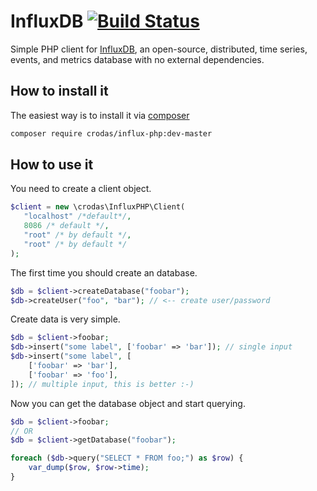 InfluxDB [![Build Status](https://travis-ci.org/crodas/InfluxPHP.png?branch=master)](https://travis-ci.org/crodas/InfluxPHP)
========

Simple PHP client for [InfluxDB](http://influxdb.org/), an open-source, distributed, time series, events, and metrics database with no external dependencies.

How to install it
-----------------

The easiest way is to install it via [composer](http://getcomposer.org)

```bash
composer require crodas/influx-php:dev-master
```

How to use it
-------------

You need to create a client object.

```php
$client = new \crodas\InfluxPHP\Client(
   "localhost" /*default*/,
   8086 /* default */,
   "root" /* by default */,
   "root" /* by default */
);
```

The first time you should create an database.

```php
$db = $client->createDatabase("foobar");
$db->createUser("foo", "bar"); // <-- create user/password
```

Create data is very simple.

```php
$db = $client->foobar;
$db->insert("some label", ['foobar' => 'bar']); // single input
$db->insert("some label", [
    ['foobar' => 'bar'],
    ['foobar' => 'foo'],
]); // multiple input, this is better :-)
```

Now you can get the database object and start querying.

```php
$db = $client->foobar;
// OR
$db = $client->getDatabase("foobar");

foreach ($db->query("SELECT * FROM foo;") as $row) {
    var_dump($row, $row->time);
}
```
